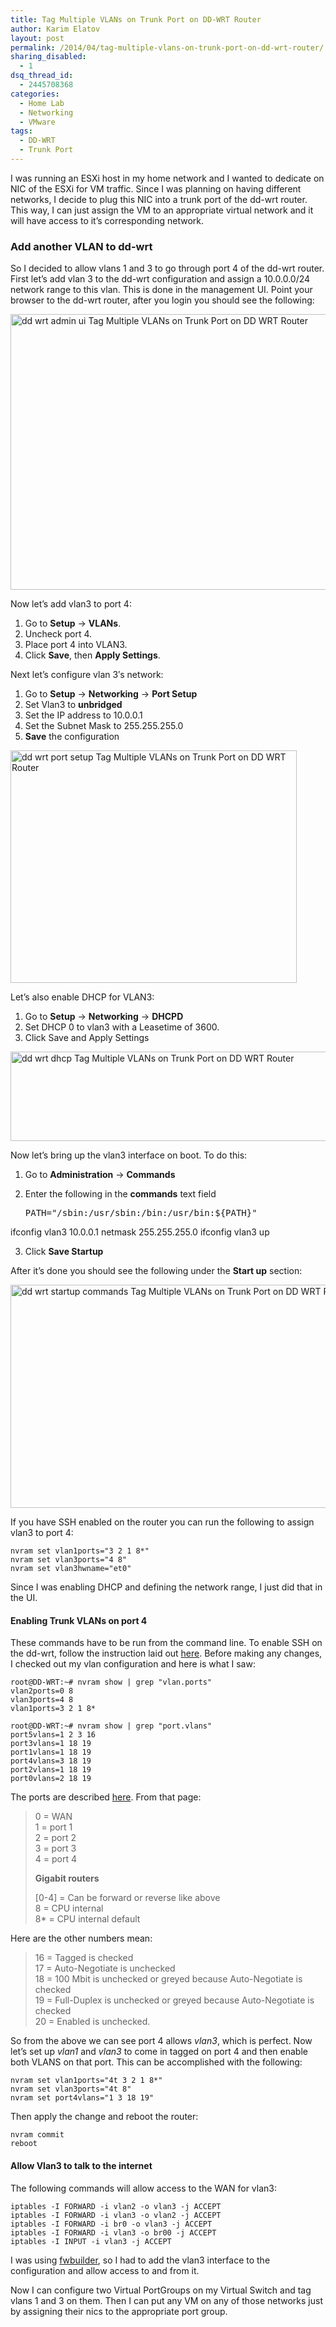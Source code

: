 ```yaml
---
title: Tag Multiple VLANs on Trunk Port on DD-WRT Router
author: Karim Elatov
layout: post
permalink: /2014/04/tag-multiple-vlans-on-trunk-port-on-dd-wrt-router/
sharing_disabled:
  - 1
dsq_thread_id:
  - 2445708368
categories:
  - Home Lab
  - Networking
  - VMware
tags:
  - DD-WRT
  - Trunk Port
---
```

I was running an ESXi host in my home network and I wanted to dedicate on NIC of the ESXi for VM traffic. Since I was planning on having different networks, I decide to plug this NIC into a trunk port of the dd-wrt router. This way, I can just assign the VM to an appropriate virtual network and it will have access to it&#8217;s corresponding network.

### Add another VLAN to dd-wrt

So I decided to allow vlans 1 and 3 to go through port 4 of the dd-wrt router. First let&#8217;s add vlan 3 to the dd-wrt configuration and assign a 10.0.0.0/24 network range to this vlan. This is done in the management UI. Point your browser to the dd-wrt router, after you login you should see the following:

<a href="http://virtuallyhyper.com/wp-content/uploads/2014/03/dd-wrt-admin-ui.png" onclick="javascript:_gaq.push(['_trackEvent','outbound-article','http://virtuallyhyper.com/wp-content/uploads/2014/03/dd-wrt-admin-ui.png']);"><img src="http://virtuallyhyper.com/wp-content/uploads/2014/03/dd-wrt-admin-ui.png" alt="dd wrt admin ui Tag Multiple VLANs on Trunk Port on DD WRT Router" width="628" height="441" class="alignnone size-full wp-image-10322" title="Tag Multiple VLANs on Trunk Port on DD WRT Router" /></a>

Now let&#8217;s add vlan3 to port 4:

1.  Go to **Setup** -> **VLANs**.
2.  Uncheck port 4. 
3.  Place port 4 into VLAN3.
4.  Click **Save**, then **Apply Settings**.

Next let&#8217;s configure vlan 3&#8242;s network:

1.  Go to **Setup** -> **Networking** -> **Port Setup**
2.  Set Vlan3 to **unbridged**
3.  Set the IP address to 10.0.0.1
4.  Set the Subnet Mask to 255.255.255.0
5.  **Save** the configuration

<a href="http://virtuallyhyper.com/wp-content/uploads/2014/03/dd-wrt-port-setup.png" onclick="javascript:_gaq.push(['_trackEvent','outbound-article','http://virtuallyhyper.com/wp-content/uploads/2014/03/dd-wrt-port-setup.png']);"><img src="http://virtuallyhyper.com/wp-content/uploads/2014/03/dd-wrt-port-setup.png" alt="dd wrt port setup Tag Multiple VLANs on Trunk Port on DD WRT Router" width="458" height="372" class="alignnone size-full wp-image-10323" title="Tag Multiple VLANs on Trunk Port on DD WRT Router" /></a>

Let&#8217;s also enable DHCP for VLAN3:

1.  Go to **Setup** -> **Networking** -> **DHCPD**
2.  Set DHCP 0 to vlan3 with a Leasetime of 3600.
3.  Click Save and Apply Settings

<a href="http://virtuallyhyper.com/wp-content/uploads/2014/03/dd-wrt-dhcp.png" onclick="javascript:_gaq.push(['_trackEvent','outbound-article','http://virtuallyhyper.com/wp-content/uploads/2014/03/dd-wrt-dhcp.png']);"><img src="http://virtuallyhyper.com/wp-content/uploads/2014/03/dd-wrt-dhcp.png" alt="dd wrt dhcp Tag Multiple VLANs on Trunk Port on DD WRT Router" width="592" height="143" class="alignnone size-full wp-image-10326" title="Tag Multiple VLANs on Trunk Port on DD WRT Router" /></a>

Now let&#8217;s bring up the vlan3 interface on boot. To do this:

1.  Go to **Administration** -> **Commands** 
2.  Enter the following in the **commands** text field
    
    <pre class="brush: /bin/ash; notranslate">PATH="/sbin:/usr/sbin:/bin:/usr/bin:${PATH}"
ifconfig vlan3 10.0.0.1 netmask 255.255.255.0
ifconfig vlan3 up


3.  Click **Save Startup**

After it&#8217;s done you should see the following under the **Start up** section:

<a href="http://virtuallyhyper.com/wp-content/uploads/2014/03/dd-wrt-startup-commands.png" onclick="javascript:_gaq.push(['_trackEvent','outbound-article','http://virtuallyhyper.com/wp-content/uploads/2014/03/dd-wrt-startup-commands.png']);"><img src="http://virtuallyhyper.com/wp-content/uploads/2014/03/dd-wrt-startup-commands.png" alt="dd wrt startup commands Tag Multiple VLANs on Trunk Port on DD WRT Router" width="587" height="357" class="alignnone size-full wp-image-10327" title="Tag Multiple VLANs on Trunk Port on DD WRT Router" /></a>

If you have SSH enabled on the router you can run the following to assign vlan3 to port 4:

    nvram set vlan1ports="3 2 1 8*"
    nvram set vlan3ports="4 8"
    nvram set vlan3hwname="et0"
    

Since I was enabling DHCP and defining the network range, I just did that in the UI.

#### Enabling Trunk VLANs on port 4

These commands have to be run from the command line. To enable SSH on the dd-wrt, follow the instruction laid out <a href="http://virtuallyhyper.com/2013/04/use-fwbuilder-to-deploy-an-iptables-firewall-to-a-dd-wrt-router/" onclick="javascript:_gaq.push(['_trackEvent','outbound-article','http://virtuallyhyper.com/2013/04/use-fwbuilder-to-deploy-an-iptables-firewall-to-a-dd-wrt-router/']);">here</a>. Before making any changes, I checked out my vlan configuration and here is what I saw:

    root@DD-WRT:~# nvram show | grep "vlan.ports"
    vlan2ports=0 8
    vlan3ports=4 8
    vlan1ports=3 2 1 8*
    
    root@DD-WRT:~# nvram show | grep "port.vlans"
    port5vlans=1 2 3 16
    port3vlans=1 18 19
    port1vlans=1 18 19
    port4vlans=3 18 19
    port2vlans=1 18 19
    port0vlans=2 18 19
    

The ports are described <a href="http://www.dd-wrt.com/wiki/index.php/Switched_Ports" onclick="javascript:_gaq.push(['_trackEvent','outbound-article','http://www.dd-wrt.com/wiki/index.php/Switched_Ports']);">here</a>. From that page:

> 0 = WAN  
> 1 = port 1  
> 2 = port 2  
> 3 = port 3  
> 4 = port 4
> 
> **Gigabit routers**
> 
> [0-4] = Can be forward or reverse like above  
> 8 = CPU internal  
> 8* = CPU internal default

Here are the other numbers mean:

> 16 = Tagged is checked  
> 17 = Auto-Negotiate is unchecked  
> 18 = 100 Mbit is unchecked or greyed because Auto-Negotiate is checked  
> 19 = Full-Duplex is unchecked or greyed because Auto-Negotiate is checked  
> 20 = Enabled is unchecked.

So from the above we can see port 4 allows *vlan3*, which is perfect. Now let&#8217;s set up *vlan1* and *vlan3* to come in tagged on port 4 and then enable both VLANS on that port. This can be accomplished with the following:

    nvram set vlan1ports="4t 3 2 1 8*"
    nvram set vlan3ports="4t 8"
    nvram set port4vlans="1 3 18 19"
    

Then apply the change and reboot the router:

    nvram commit
    reboot
    

#### Allow Vlan3 to talk to the internet

The following commands will allow access to the WAN for vlan3:

    iptables -I FORWARD -i vlan2 -o vlan3 -j ACCEPT
    iptables -I FORWARD -i vlan3 -o vlan2 -j ACCEPT
    iptables -I FORWARD -i br0 -o vlan3 -j ACCEPT
    iptables -I FORWARD -i vlan3 -o br00 -j ACCEPT
    iptables -I INPUT -i vlan3 -j ACCEPT
    

I was using <a href="http://virtuallyhyper.com/2013/04/use-fwbuilder-to-deploy-an-iptables-firewall-to-a-dd-wrt-router/" onclick="javascript:_gaq.push(['_trackEvent','outbound-article','http://virtuallyhyper.com/2013/04/use-fwbuilder-to-deploy-an-iptables-firewall-to-a-dd-wrt-router/']);">fwbuilder</a>, so I had to add the vlan3 interface to the configuration and allow access to and from it.

Now I can configure two Virtual PortGroups on my Virtual Switch and tag vlans 1 and 3 on them. Then I can put any VM on any of those networks just by assigning their nics to the appropriate port group.

